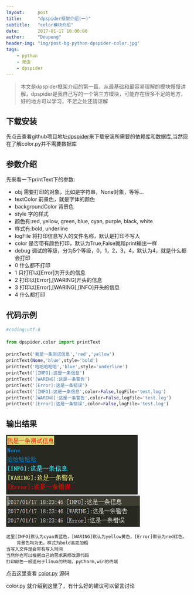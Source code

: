 ```yaml
---
layout:     post
title:      "dpspider框架介绍(一)"
subtitle:   "color模块介绍"
date:       2017-01-17 10:00:00
author:     "Doupeng"
header-img: "img/post-bg-python-dpspider-color.jpg"
tags:
    - python
    - 爬虫
    - dpspider
---
```


> 本文是dpspider框架介绍的第一篇，从最基础和最容易理解的模块慢慢讲解，dpspider是我自己写的一个第三方模块，可能存在很多不足的地方，好的地方可以学习，不足之处还请谅解

## 下载安装

先点击查看github项目地址[dpspider](https://github.com/doupengs/dpspider/blob/master/README.md)来下载安装所需要的依赖库和数据库,当然现在了解color.py并不需要数据库


## 参数介绍

先来看一下printText下的参数:
* obj 需要打印的对象，比如是字符串，None对象，等等...
* textColor 前景色，就是字体的颜色
* backgroundColor 背景色
 * style 字的样式
 * 颜色有:red, yellow, green, blue, cyan, purple, black, white
 * 样式有:bold, underline
* logFile 将打印信息写入的文件名称，默认是打印不写入
* color 是否带有颜色打印，默认为True,False就和print输出一样
* debug 调试的等级，分为5个等级，0，1，2，3，4，默认为4，就是什么都会打印
 * 0 什么都不打印
 * 1 只打印以[Error]为开头的信息
 * 2 打印以[Error],[WARING]开头的信息
 * 3 打印以[Error],[WARING],[INFO]开头的信息
 * 4 什么都打印
 
## 代码示例

```python
#coding:utf-8

from dpspider.color import printText

printText('我是一条测试信息','red','yellow')
printText(None,'blue',style='bold')
printText('哈哈哈哈哈','blue',style='underline')
printText('[INFO]:这是一条信息')
printText('[WARING]:这是一条警告')
printText('[Error]:这是一条错误')
printText('[INFO]:这是一条信息',color=False,logFile='test.log')
printText('[WARING]:这是一条警告',color=False,logFile='test.log')
printText('[Error]:这是一条错误',color=False,logFile='test.log')
```

## 输出结果

![img](/img/python-dpspider-color.PNG)
![img](/img/python-dpspider-color1.PNG)

 ```
 这里[INFO]默认为cyan青蓝色，[WARING]默认为yellow黄色，[Error]默认为red红色。
     背景色均为无，样式为bold高亮加粗
 当写入文件是会带有写入时间
 当然你也可以根据自己的需求来修改源代码
 打印颜色一般适用于linux的终端，pyCharm,win的终端
 ```
 
 点击这里查看 [color.py](https://github.com/doupengs/dpspider/blob/master/dpspider/color.py) 源码
 
 color.py 就介绍到这里了，有什么好的建议可以留言讨论

